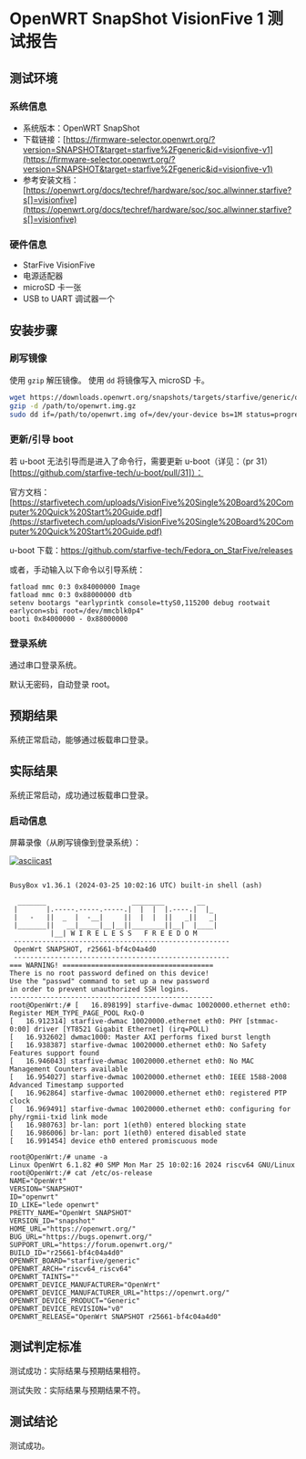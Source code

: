 # OpenWRT SnapShot VisionFive 1 测试报告

## 测试环境

### 系统信息

- 系统版本：OpenWRT SnapShot
- 下载链接：[https://firmware-selector.openwrt.org/?version=SNAPSHOT&target=starfive%2Fgeneric&id=visionfive-v1](https://firmware-selector.openwrt.org/?version=SNAPSHOT&target=starfive%2Fgeneric&id=visionfive-v1)
- 参考安装文档：[https://openwrt.org/docs/techref/hardware/soc/soc.allwinner.starfive?s[]=visionfive](https://openwrt.org/docs/techref/hardware/soc/soc.allwinner.starfive?s[]=visionfive)

### 硬件信息

- StarFive VisionFive
- 电源适配器
- microSD 卡一张
- USB to UART 调试器一个

## 安装步骤

### 刷写镜像

使用 `gzip` 解压镜像。
使用 `dd` 将镜像写入 microSD 卡。

```bash
wget https://downloads.openwrt.org/snapshots/targets/starfive/generic/openwrt-starfive-generic-visionfive-v1-ext4-sdcard.img.gz
gzip -d /path/to/openwrt.img.gz
sudo dd if=/path/to/openwrt.img of=/dev/your-device bs=1M status=progress
```

### 更新/引导 boot


若 u-boot 无法引导而是进入了命令行，需要更新 u-boot（详见：（pr 31）[https://github.com/starfive-tech/u-boot/pull/31]）：

官方文档：[https://starfivetech.com/uploads/VisionFive%20Single%20Board%20Computer%20Quick%20Start%20Guide.pdf](https://starfivetech.com/uploads/VisionFive%20Single%20Board%20Computer%20Quick%20Start%20Guide.pdf)

u-boot 下载：https://github.com/starfive-tech/Fedora_on_StarFive/releases

或者，手动输入以下命令以引导系统：

```u-boot
fatload mmc 0:3 0x84000000 Image
fatload mmc 0:3 0x88000000 dtb
setenv bootargs "earlyprintk console=ttyS0,115200 debug rootwait earlycon=sbi root=/dev/mmcblk0p4"
booti 0x84000000 - 0x88000000
```

### 登录系统

通过串口登录系统。

默认无密码，自动登录 root。

## 预期结果

系统正常启动，能够通过板载串口登录。

## 实际结果

系统正常启动，成功通过板载串口登录。

### 启动信息

屏幕录像（从刷写镜像到登录系统）：

[![asciicast](https://asciinema.org/a/GwgQgY4G4s2PihEHoXxsLyjP9.svg)](https://asciinema.org/a/GwgQgY4G4s2PihEHoXxsLyjP9)

```log

BusyBox v1.36.1 (2024-03-25 10:02:16 UTC) built-in shell (ash)

  _______                     ________        __
 |       |.-----.-----.-----.|  |  |  |.----.|  |_
 |   -   ||  _  |  -__|     ||  |  |  ||   _||   _|
 |_______||   __|_____|__|__||________||__|  |____|
          |__| W I R E L E S S   F R E E D O M
 -----------------------------------------------------
 OpenWrt SNAPSHOT, r25661-bf4c04a4d0
 -----------------------------------------------------
=== WARNING! =====================================
There is no root password defined on this device!
Use the "passwd" command to set up a new password
in order to prevent unauthorized SSH logins.
--------------------------------------------------
root@OpenWrt:/# [   16.898199] starfive-dwmac 10020000.ethernet eth0: Register MEM_TYPE_PAGE_POOL RxQ-0
[   16.912314] starfive-dwmac 10020000.ethernet eth0: PHY [stmmac-0:00] driver [YT8521 Gigabit Ethernet] (irq=POLL)
[   16.932602] dwmac1000: Master AXI performs fixed burst length
[   16.938387] starfive-dwmac 10020000.ethernet eth0: No Safety Features support found
[   16.946043] starfive-dwmac 10020000.ethernet eth0: No MAC Management Counters available
[   16.954027] starfive-dwmac 10020000.ethernet eth0: IEEE 1588-2008 Advanced Timestamp supported
[   16.962864] starfive-dwmac 10020000.ethernet eth0: registered PTP clock
[   16.969491] starfive-dwmac 10020000.ethernet eth0: configuring for phy/rgmii-txid link mode
[   16.980763] br-lan: port 1(eth0) entered blocking state
[   16.986006] br-lan: port 1(eth0) entered disabled state
[   16.991454] device eth0 entered promiscuous mode

root@OpenWrt:/# uname -a
Linux OpenWrt 6.1.82 #0 SMP Mon Mar 25 10:02:16 2024 riscv64 GNU/Linux
root@OpenWrt:/# cat /etc/os-release 
NAME="OpenWrt"
VERSION="SNAPSHOT"
ID="openwrt"
ID_LIKE="lede openwrt"
PRETTY_NAME="OpenWrt SNAPSHOT"
VERSION_ID="snapshot"
HOME_URL="https://openwrt.org/"
BUG_URL="https://bugs.openwrt.org/"
SUPPORT_URL="https://forum.openwrt.org/"
BUILD_ID="r25661-bf4c04a4d0"
OPENWRT_BOARD="starfive/generic"
OPENWRT_ARCH="riscv64_riscv64"
OPENWRT_TAINTS=""
OPENWRT_DEVICE_MANUFACTURER="OpenWrt"
OPENWRT_DEVICE_MANUFACTURER_URL="https://openwrt.org/"
OPENWRT_DEVICE_PRODUCT="Generic"
OPENWRT_DEVICE_REVISION="v0"
OPENWRT_RELEASE="OpenWrt SNAPSHOT r25661-bf4c04a4d0"

```

## 测试判定标准

测试成功：实际结果与预期结果相符。

测试失败：实际结果与预期结果不符。

## 测试结论

测试成功。